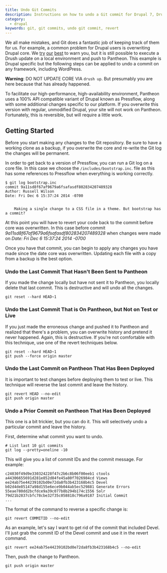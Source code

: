 ```yaml
---
title: Undo Git Commits
description: Instructions on how to undo a Git commit for Drupal 7, Drupal 6, and Pantheon.
category:
  - drupal
keywords: git, git commits, undo git commit, revert
---
```

We all make mistakes, and Git does a fantastic job of keeping track of them for us. For example, a common problem for Drupal users is overwriting Drupal core. We [try](/docs/articles/required-reading-essential-pantheon-documentation) [our](/docs/articles/local/git-faq#git-faq) [best](/docs/articles/sites/code/applying-upstream-updates#core-updates) to warn you, but it is still possible to execute a Drush update on a local environment and push to Pantheon. This example is Drupal specific but the following steps can be applied to undo a commit on any framework, including WordPress.

<div class="alert alert-danger" role="alert">
<strong>Warning</strong>: DO NOT UPDATE CORE VIA <code>drush up</code>.  But presumably you are here because that has already happened.</div>

To facilitate our high-performance, high-availability environment, Pantheon uses a 100% API compatible variant of Drupal known as Pressflow, along with some additional changes specific to our platform. If you overwrite this version with regular, unmodified Drupal, your site will not work on Pantheon. Fortunately, this is reversible, but will require a little work.

## Getting Started

Before you start making any changes to the Git repository. Be sure to have a working clone as a backup, if you overwrite the core and re-write the Git log the changes will be permanent.

In order to get back to a version of Pressflow, you can run a Git log on a core file. In this case we choose the `/includes/bootstrap.inc`. file as this has some references to Pressflow when everything is working correctly.

    $ git log bootstrap.inc
    commit 9a11sd8f67af9679a6fsafasdf802834207489328
    Author: Russell Wilson
    Date: Fri Dec 6 15:37:24 2014 -0700


        Making a single change to a CSS file in a theme. But bootstrap has a commit?

At this point you will have to revert your code back to the commit before core was overwritten. In this case before commit _9a11sd8f67af9679a6fsafasdf802834207489328_ when changes were made on _Date: Fri Dec 6 15:37:24 2014 -0700_

Once you have that commit, you can begin to apply any changes you have made since the date core was overwritten. Updating each file with a copy from a backup is the best option.

### Undo the Last Commit That Hasn't Been Sent to Pantheon

If you made the change locally but have not sent it to Pantheon, you locally delete that last commit. This is destructive and will undo all the changes.

    git reset --hard HEAD~1

### Undo the Last Commit That is On Pantheon, but Not on Test or Live

If you just made the erroneous change and pushed it to Pantheon and realized that there's a problem, you can overwrite history and pretend it never happened. Again, this is destructive. If you're not comfortable with this technique, use one of the revert techniques below.

    git reset --hard HEAD~1
    git push --force origin master

### Undo the Last Commit on Pantheon That Has Been Deployed

It is important to test changes before deploying them to test or live. This technique will reverse the last commit and leave the history.

    git revert HEAD --no-edit
    git push origin master

### Undo a Prior Commit on Pantheon That Has Been Deployed

This one is a bit trickier, but you can do it. This will selectively undo a particular commit and leave the history.

First, determine what commit you want to undo.

    # List last 10 git commits
    git log --pretty=oneline -10

This will give you a list of commit IDs and the commit message. For example:

    c24030f49d9e330324228f47c2b6c8b06f00eeb1 ctools
    a44306655691d281e852d84fe45a80f7026984cd Views
    ee24ab75e44239102bd0e72da8fb3b423168b4c5 Devel
    b02d4de85147a98d155e6ece9b044ab5ec529881 Generate Errors
    55eae780dd2bcfdce9a39c077b8b294b174c1556 Solr
    79d21b2837cbfc78cbe32f35c058818c796a9187 Initial Commit
    ...

The format of the command to reverse a specific change is:

    git revert COMMITID --no-edit

As an example, let's say I want to get rid of the commit that included Devel. I'll just grab the commit ID of the Devel commit and use it in the revert command.

    git revert ee24ab75e44239102bd0e72da8fb3b423168b4c5 --no-edit

Then, push the change to Pantheon.

    git push origin master
